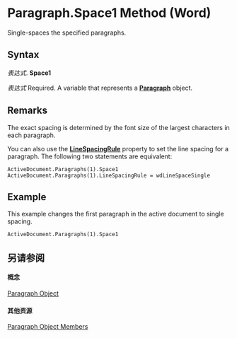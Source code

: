 
# Paragraph.Space1 Method (Word)

Single-spaces the specified paragraphs.


## Syntax

 _表达式_. **Space1**

 _表达式_ Required. A variable that represents a **[Paragraph](0a704079-a082-4ab1-841b-fc0d49dd26d4.md)** object.


## Remarks

The exact spacing is determined by the font size of the largest characters in each paragraph.

You can also use the  **[LineSpacingRule](02bf5c99-fe6d-3bc4-9388-e8b372d00549.md)** property to set the line spacing for a paragraph. The following two statements are equivalent:




```
ActiveDocument.Paragraphs(1).Space1 
ActiveDocument.Paragraphs(1).LineSpacingRule = wdLineSpaceSingle
```


## Example

This example changes the first paragraph in the active document to single spacing.


```
ActiveDocument.Paragraphs(1).Space1
```


## 另请参阅


#### 概念


[Paragraph Object](0a704079-a082-4ab1-841b-fc0d49dd26d4.md)
#### 其他资源


[Paragraph Object Members](http://msdn.microsoft.com/library/e1fc5b91-e908-580e-ab72-898648a5c0c3%28Office.15%29.aspx)
